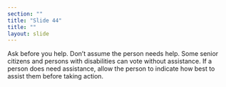 ```yaml
---
section: ""
title: "Slide 44"
title: ""
layout: slide
---
```


Ask before you help. Don’t assume the person needs help. Some senior citizens and persons with disabilities can vote without assistance. If a person does need assistance, allow the person to indicate how best to assist them before taking action.
